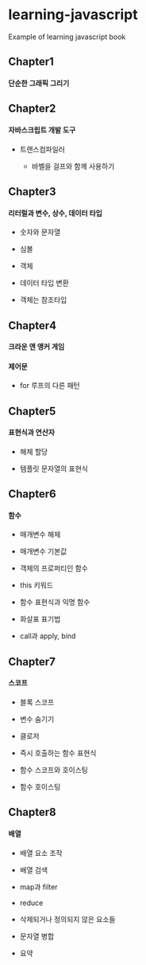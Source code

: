 # learning-javascript
Example of learning javascript book

## Chapter1

#### 단순한 그래픽 그리기

## Chapter2

#### 자바스크립트 개발 도구

* 트랜스컴파일러

	* 바벨을 걸프와 함께 사용하기

## Chapter3

#### 리터럴과 변수, 상수, 데이터 타입

* 숫자와 문자열

* 심볼

* 객체

* 데이터 타입 변환

* 객체는 참조타입

## Chapter4

#### 크라운 앤 앵커 게임

#### 제어문

 * for 루프의 다른 패턴

## Chapter5

#### 표현식과 연산자

* 해체 할당

* 템플릿 문자열의 표현식

## Chapter6

#### 함수

* 매개변수 해체

* 매개변수 기본값

* 객체의 프로퍼티인 함수

* this 키워드

* 함수 표현식과 익명 함수

* 화살표 표기법

* call과 apply, bind

## Chapter7

#### 스코프

* 블록 스코프

* 변수 숨기기

* 클로저

* 즉시 호출하는 함수 표현식

* 함수 스코프와 호이스팅

* 함수 호이스팅

## Chapter8

#### 배열 

* 배열 요소 조작

* 배열 검색

* map과 filter

* reduce

* 삭제되거나 정의되지 않은 요소들

* 문자열 병합

* 요약